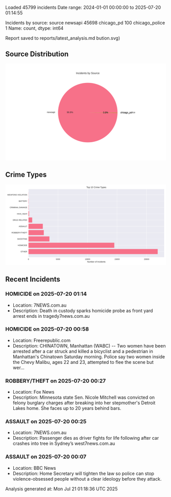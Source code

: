 
Loaded 45799 incidents
Date range: 2024-01-01 00:00:00 to 2025-07-20 01:14:55

Incidents by source:
source
newsapi           45698
chicago_pd          100
chicago_police        1
Name: count, dtype: int64

Report saved to reports/latest_analysis.md
bution.svg)

## Source Distribution
![Source Distribution](images/source_distribution.svg)

## Crime Types
![Crime Types](images/crime_types.svg)

## Recent Incidents

### HOMICIDE on 2025-07-20 01:14
- Location: 7NEWS.com.au
- Description: Death in custody sparks homicide probe as front yard arrest ends in tragedy7news.com.au


### HOMICIDE on 2025-07-20 00:58
- Location: Freerepublic.com
- Description: CHINATOWN, Manhattan (WABC) -- Two women have been arrested after a car struck and killed a bicyclist and a pedestrian in Manhattan's Chinatown Saturday morning. Police say two women inside the Chevy Malibu, ages 22 and 23, attempted to flee the scene but wer…


### ROBBERY/THEFT on 2025-07-20 00:27
- Location: Fox News
- Description: Minnesota state Sen. Nicole Mitchell was convicted on felony burglary charges after breaking into her stepmother's Detroit Lakes home. She faces up to 20 years behind bars.


### ASSAULT on 2025-07-20 00:25
- Location: 7NEWS.com.au
- Description: Passenger dies as driver fights for life following after car crashes into tree in Sydney’s west7news.com.au


### ASSAULT on 2025-07-20 00:07
- Location: BBC News
- Description: Home Secretary will tighten the law so police can stop violence-obsessed people without a clear ideology before they attack.

Analysis generated at: Mon Jul 21 01:18:36 UTC 2025
